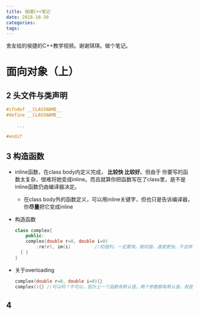 ```yaml
---
title: 侯捷C++笔记
date: 2018-10-30 
categories: 
tags: 
---
```


舍友给的侯捷的C++教学视频。谢谢琪琪。做个笔记。

<!---more--->

# 面向对象（上）

## 2 头文件与类声明

```cpp
#ifndef __CLASSNAME__
#define __CLASSNAME__

    ...

#endif
```

## 3 构造函数

- inline函数，在class body内定义完成， **比较快 比较好**。但由于 你要写的函数太复杂，很难将她变成inline。而且就算你把函数写在了class里，是不是inline函数仍由编译器决定。

  - 在class body外的函数定义，可以用inline关键字，但也只是告诉编译器，你**尽量**把它变成inline

- 构造函数

  ```cpp
  class complex{
      public:
      complex(double r=0, double i=0)
          :re(r), im(i)			//初值列。一定要用。赋初值，速度更快。不这样就相当于没赋初值。
  	{ }
  }
  ```

- 关于overloading

  ```cpp
  complex(double r=0, double i=0){}
  complex(){} //可以吗？不可以，因为上一个函数有默认值。两个参数都有默认值，就是可以都不传入，因此冲突
  ```

## 4
